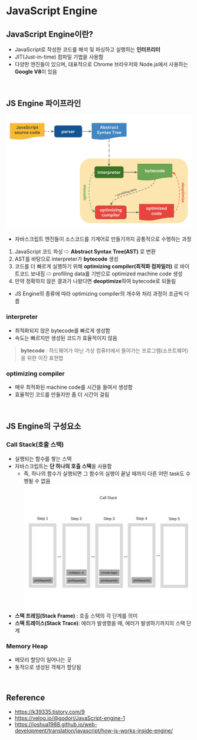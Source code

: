 # JavaScript Engine
## JavaScript Engine이란?
* JavaScript로 작성한 코드를 해석 및 파싱하고 실행하는 **인터프리터**
* JIT(Just-in-time) 컴파일 기법을 사용함
* 다양한 엔진들이 있으며, 대표적으로 Chrome 브라우저와 Node.js에서 사용하는 **Google V8**이 있음

<br>

## JS Engine 파이프라인
![js engine pipeline](../img/js_engine_pipeline.png)
* 자바스크립트 엔진들이 소스코드를 기계어로 만들기까지 공통적으로 수행하는 과정
1. JavaScript 코드 파싱 ⇨ **Abstract Syntax Tree(AST)** 로 변환
2. AST를 바탕으로 interpreter가 **bytecode** 생성
3. 코드를 더 빠르게 실행하기 위해 **optimizing compiler(최적화 컴파일러)** 로 바이트코드 보내짐 ⇨ profiling data를 기반으로 optimized machine code 생성
4. 만약 정확하지 않은 결과가 나왔다면 **deoptimize**하여 bytecode로 되돌림
* JS Engine의 종류에 따라 optimizing compiler의 개수와 처리 과정이 조금씩 다름

### interpreter
* 최적화되지 않은 bytecode를 빠르게 생성함
* 속도는 빠르지만 생성된 코드가 효율적이지 않음
> **bytecode** : 하드웨어가 아닌 가상 컴퓨터에서 돌아가는 프로그램(소프트웨어)을 위한 이진 표현법

### optimizing compiler
* 매우 최적화된 machine code를 시간을 들여서 생성함
* 효율적인 코드를 만들지만 좀 더 시간이 걸림

<br>

## JS Engine의 구성요소

### Call Stack(호출 스택)
* 실행되는 함수를 쌓는 스택
* 자바스크립트는 **단 하나의 호출 스택**을 사용함
    * 즉, 하나의 함수가 실행되면 그 함수의 실행이 끝날 때까지 다른 어떤 task도 수행될 수 없음
![js call stack](../img/js_call_stack.png)
* **스택 프레임(Stack Frame)** : 호출 스택의 각 단계를 의미
* **스택 트레이스(Stack Trace)**: 에러가 발생했을 때, 에러가 발생하기까지의 스택 단계

### Memory Heap
* 메모리 할당이 일어나는 곳
* 동적으로 생성된 객체가 할당됨

<br>

## Reference
* <https://k39335.tistory.com/9>
* <https://velog.io/@godori/JavaScript-engine-1>
* <https://joshua1988.github.io/web-development/translation/javascript/how-js-works-inside-engine/>